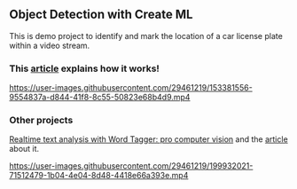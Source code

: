 ## Object Detection with Create ML
This is demo project to identify and mark the location of a car license plate within a video stream.
### This [article](https://evilmartians.com/chronicles/object-detection-with-create-ml-images-and-dataset) explains how it works!

https://user-images.githubusercontent.com/29461219/153381556-9554837a-d844-41f8-8c55-50823e68b4d9.mp4

### Other projects
[Realtime text analysis with Word Tagger: pro computer vision](https://github.com/dufflink/recipe-reader/tree/master/Recipe-reader) and the [article](https://evilmartians.com/chronicles/realtime-text-analysis-word-tagger-pro-computer-vision-part-1) about it.

https://user-images.githubusercontent.com/29461219/199932021-71512479-1b04-4e04-8d48-4418e66a393e.mp4

